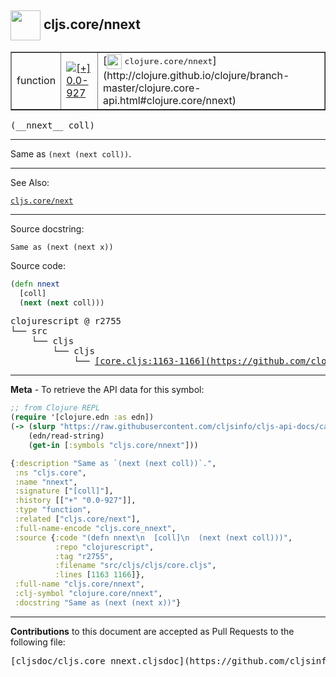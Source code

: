 ## <img width="48px" valign="middle" src="http://i.imgur.com/Hi20huC.png"> cljs.core/nnext

 <table border="1">
<tr>

<td>function</td>
<td><a href="https://github.com/cljsinfo/cljs-api-docs/tree/0.0-927"><img valign="middle" alt="[+] 0.0-927" src="https://img.shields.io/badge/+-0.0--927-lightgrey.svg"></a> </td>
<td>
[<img height="24px" valign="middle" src="http://i.imgur.com/1GjPKvB.png"> <samp>clojure.core/nnext</samp>](http://clojure.github.io/clojure/branch-master/clojure.core-api.html#clojure.core/nnext)
</td>
</tr>
</table>

 <samp>
(__nnext__ coll)<br>
</samp>

---

Same as `(next (next coll))`.

---


See Also:

[`cljs.core/next`](cljs.core_next.md)<br>

---

Source docstring:

```
Same as (next (next x))
```

Source code:

```clj
(defn nnext
  [coll]
  (next (next coll)))
```

 <pre>
clojurescript @ r2755
└── src
    └── cljs
        └── cljs
            └── <ins>[core.cljs:1163-1166](https://github.com/clojure/clojurescript/blob/r2755/src/cljs/cljs/core.cljs#L1163-L1166)</ins>
</pre>


---

__Meta__ - To retrieve the API data for this symbol:

```clj
;; from Clojure REPL
(require '[clojure.edn :as edn])
(-> (slurp "https://raw.githubusercontent.com/cljsinfo/cljs-api-docs/catalog/cljs-api.edn")
    (edn/read-string)
    (get-in [:symbols "cljs.core/nnext"]))
```

```clj
{:description "Same as `(next (next coll))`.",
 :ns "cljs.core",
 :name "nnext",
 :signature ["[coll]"],
 :history [["+" "0.0-927"]],
 :type "function",
 :related ["cljs.core/next"],
 :full-name-encode "cljs.core_nnext",
 :source {:code "(defn nnext\n  [coll]\n  (next (next coll)))",
          :repo "clojurescript",
          :tag "r2755",
          :filename "src/cljs/cljs/core.cljs",
          :lines [1163 1166]},
 :full-name "cljs.core/nnext",
 :clj-symbol "clojure.core/nnext",
 :docstring "Same as (next (next x))"}

```

---

__Contributions__ to this document are accepted as Pull Requests to the following file:

 <pre>
[cljsdoc/cljs.core_nnext.cljsdoc](https://github.com/cljsinfo/cljs-api-docs/blob/master/cljsdoc/cljs.core_nnext.cljsdoc)
</pre>

